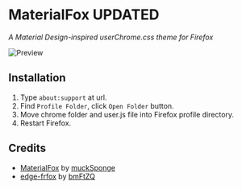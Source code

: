 # MaterialFox UPDATED
*A Material Design-inspired userChrome.css theme for Firefox*

![Preview](https://github.com/edelvarden/material-fox-updated/blob/main/preview.png?raw=true)

## Installation
1. Type ```about:support``` at url.
2. Find ```Profile Folder```, click ```Open Folder``` button.
3. Move chrome folder and user.js file into Firefox profile directory.
4. Restart Firefox.

## Credits
* [MaterialFox](https://github.com/muckSponge/MaterialFox) by [muckSponge](https://github.com/muckSponge)
* [edge-frfox](https://github.com/bmFtZQ/edge-frfox) by [bmFtZQ](https://github.com/bmFtZQ)